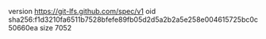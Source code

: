 version https://git-lfs.github.com/spec/v1
oid sha256:f1d3210fa6511b7528bfefe89fb05d2d5a2b2a5e258e004615725bc0c50660ea
size 7052
